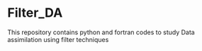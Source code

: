 # Filter_DA
This repository contains python and fortran codes to study Data assimilation using filter techniques
